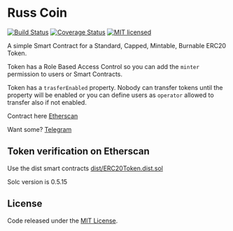 # Russ Coin

[![Build Status](https://travis-ci.org/vittominacori/erc20-generator.svg?branch=master)](https://travis-ci.org/vittominacori/erc20-generator)
[![Coverage Status](https://coveralls.io/repos/github/vittominacori/erc20-generator/badge.svg?branch=master)](https://coveralls.io/github/vittominacori/erc20-generator?branch=master)
[![MIT licensed](https://img.shields.io/github/license/vittominacori/erc20-generator.svg)](https://github.com/vittominacori/erc20-generator/blob/master/LICENSE)

A simple Smart Contract for a Standard, Capped, Mintable, Burnable ERC20 Token.

Token has a Role Based Access Control so you can add the `minter` permission to users or Smart Contracts.

Token has a `trasferEnabled` property. Nobody can transfer tokens until the property will be enabled or you can define users as `operator` allowed to transfer also if not enabled.

Contract here [Etherscan](https://etherscan.io/address/0x40421860BD68dC6c751DE64D926e56E690F24BF1)

Want some?  [Telegram](https://t.me/joinchat/Hj6RRxiswZTugaoOvQ46Mw)





## Token verification on Etherscan

Use the dist smart contracts [dist/ERC20Token.dist.sol](https://github.com/vittominacori/erc20-generator/blob/master/dist/ERC20Token.dist.sol)

Solc version is 0.5.15


## License

Code released under the [MIT License](https://github.com/influencerof/russcoin/LICENSE).
